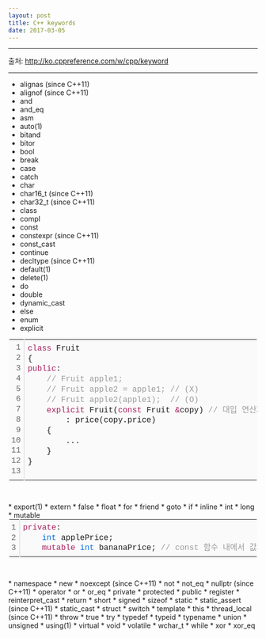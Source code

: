 ```yaml
---
layout: post
title: C++ keywords
date: 2017-03-05
---
```


---

출처: http://ko.cppreference.com/w/cpp/keyword   

---
* alignas (since C++11)
* alignof (since C++11)
* and
* and_eq
* asm
* auto(1)
* bitand
* bitor
* bool
* break
* case
* catch
* char
* char16_t (since C++11)
* char32_t (since C++11)
* class
* compl
* const
* constexpr (since C++11)
* const_cast
* continue
* decltype (since C++11)
* default(1)
* delete(1)
* do
* double
* dynamic_cast
* else
* enum
* explicit
<p></p><div class="colorscripter-code" style="color:#010101; font-family:Consolas, 'Liberation Mono', Menlo, Courier, monospace !important; position:relative !important; overflow:auto"><table class="colorscripter-code-table __se_tbl_ext" style="margin:0; padding:0; border:none; background-color:#fafafa; border-radius:4px;" cellspacing="0" cellpadding="0"><tbody><tr><td style="padding:6px; border-right:2px solid #e5e5e5"><div style="margin: 0px; padding: 0px; word-break: normal; text-align: right; color: rgb(102, 102, 102); line-height: 130%;"><div style="line-height:130%">1</div><div style="line-height:130%">2</div><div style="line-height:130%">3</div><div style="line-height:130%">4</div><div style="line-height:130%">5</div><div style="line-height:130%">6</div><div style="line-height:130%">7</div><div style="line-height:130%">8</div><div style="line-height:130%">9</div><div style="line-height:130%">10</div><div style="line-height:130%">11</div><div style="line-height:130%">12</div><div style="line-height:130%">13</div></div></td><td style="padding:6px 0"><div style="margin: 0px; padding: 0px; line-height: 130%;"><div style="padding:0 6px; white-space:pre; line-height:130%"><span style="color:#a71d5d">class</span>&nbsp;Fruit</div><div style="padding:0 6px; white-space:pre; line-height:130%">{</div><div style="padding:0 6px; white-space:pre; line-height:130%"><span style="color:#a71d5d">public</span>:</div><div style="padding:0 6px; white-space:pre; line-height:130%">&nbsp;&nbsp;&nbsp;&nbsp;<span style="color:#999999">//&nbsp;Fruit&nbsp;apple1;</span></div><div style="padding:0 6px; white-space:pre; line-height:130%">&nbsp;&nbsp;&nbsp;&nbsp;<span style="color:#999999">//&nbsp;Fruit&nbsp;apple2&nbsp;=&nbsp;apple1;&nbsp;//&nbsp;(X)</span></div><div style="padding:0 6px; white-space:pre; line-height:130%">&nbsp;&nbsp;&nbsp;&nbsp;<span style="color:#999999">//&nbsp;Fruit&nbsp;apple2(apple1);&nbsp;&nbsp;//&nbsp;(O)</span></div><div style="padding:0 6px; white-space:pre; line-height:130%">&nbsp;&nbsp;&nbsp;&nbsp;<span style="color:#a71d5d">explicit</span>&nbsp;Fruit(<span style="color:#a71d5d">const</span>&nbsp;Fruit&nbsp;<span style="color:#ff3399"></span><span style="color:#a71d5d">&amp;</span>copy)&nbsp;<span style="color:#999999">//&nbsp;대입&nbsp;연산자를&nbsp;이용한&nbsp;객체의&nbsp;생성을&nbsp;막음</span></div><div style="padding:0 6px; white-space:pre; line-height:130%">&nbsp;&nbsp;&nbsp;&nbsp;&nbsp;&nbsp;&nbsp;&nbsp;:&nbsp;price(copy.price)</div><div style="padding:0 6px; white-space:pre; line-height:130%">&nbsp;&nbsp;&nbsp;&nbsp;{</div><div style="padding:0 6px; white-space:pre; line-height:130%">&nbsp;&nbsp;&nbsp;&nbsp;&nbsp;&nbsp;&nbsp;&nbsp;...</div><div style="padding:0 6px; white-space:pre; line-height:130%">&nbsp;&nbsp;&nbsp;&nbsp;}</div><div style="padding:0 6px; white-space:pre; line-height:130%">}</div><div style="padding:0 6px; white-space:pre; line-height:130%">&nbsp;</div></div><div style="text-align:right; margin-top:-13px; margin-right:5px; font-size:9px; font-style:italic"><a href="http://colorscripter.com/info#e" target="_blank" style="color:#e5e5e5; text-decoration:none">Colored by Color Scripter</a></div></td><td style="vertical-align:bottom; padding:0 2px 4px 0"><a href="http://colorscripter.com/info#e" target="_blank" style="text-decoration:none; color:white"><span style="font-size: 9px; word-break: normal; background-color: rgb(229, 229, 229); border-radius: 10px; padding: 1px;">cs</span></a></td></tr></tbody></table></div><p><br></p>
* export(1)
* extern
* false
* float
* for
* friend
* goto
* if
* inline
* int
* long
* mutable
<div class="colorscripter-code" style="color:#010101; font-family:Consolas, 'Liberation Mono', Menlo, Courier, monospace !important; position:relative !important; overflow:auto"><table class="colorscripter-code-table __se_tbl_ext" style="margin:0; padding:0; border:none; background-color:#fafafa; border-radius:4px;" cellspacing="0" cellpadding="0"><tbody><tr><td style="padding:6px; border-right:2px solid #e5e5e5"><div style="margin: 0px; padding: 0px; word-break: normal; text-align: right; color: rgb(102, 102, 102); line-height: 130%;"><div style="line-height:130%">1</div><div style="line-height:130%">2</div><div style="line-height:130%">3</div></div></td><td style="padding:6px 0"><div style="margin: 0px; padding: 0px; line-height: 130%;"><div style="padding:0 6px; white-space:pre; line-height:130%"><span style="color:#a71d5d">private</span>:</div><div style="padding:0 6px; white-space:pre; line-height:130%">&nbsp;&nbsp;&nbsp;&nbsp;<span style="color:#066de2">int</span>&nbsp;applePrice;</div><div style="padding:0 6px; white-space:pre; line-height:130%">&nbsp;&nbsp;&nbsp;&nbsp;<span style="color:#a71d5d">mutable</span>&nbsp;<span style="color:#066de2">int</span>&nbsp;bananaPrice;&nbsp;<span style="color:#999999">//&nbsp;const&nbsp;함수&nbsp;내에서&nbsp;값의&nbsp;변경을&nbsp;예외적으로&nbsp;허용&nbsp;&nbsp;&nbsp;&nbsp;</span></div></div></td><td style="vertical-align:bottom; padding:0 2px 4px 0"><a href="http://colorscripter.com/info#e" target="_blank" style="text-decoration:none; color:white"><span style="font-size: 9px; word-break: normal; background-color: rgb(229, 229, 229); border-radius: 10px; padding: 1px;">cs</span></a></td></tr></tbody></table></div><p><br></p>
* namespace
* new
* noexcept (since C++11)
* not
* not_eq
* nullptr (since C++11)
* operator
* or
* or_eq
* private
* protected
* public
* register
* reinterpret_cast
* return
* short
* signed
* sizeof
* static
* static_assert (since C++11)
* static_cast
* struct
* switch
* template
* this
* thread_local (since C++11)
* throw
* true
* try
* typedef
* typeid
* typename
* union
* unsigned
* using(1)
* virtual
* void
* volatile
* wchar_t
* while
* xor
* xor_eq

